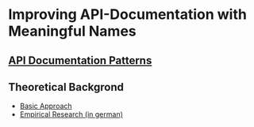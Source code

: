 # Improving API-Documentation with Meaningful Names

## [API Documentation Patterns](PatternCatalogue.md)

## Theoretical Backgrond
  
  - [Basic Approach](https://nats-www.informatik.uni-hamburg.de/pub/User/JanChristianKrause/SETP-10-Pub.pdf)
  - [Empirical Research (in german)](http://ediss.sub.uni-hamburg.de/volltexte/2014/7022/)
